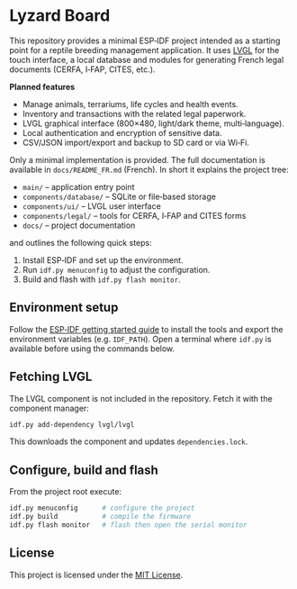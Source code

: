 # Lyzard Board

This repository provides a minimal ESP‑IDF project intended as a starting point for a reptile breeding management application. It uses [LVGL](https://lvgl.io) for the touch interface, a local database and modules for generating French legal documents (CERFA, I‑FAP, CITES, etc.).

**Planned features**

- Manage animals, terrariums, life cycles and health events.
- Inventory and transactions with the related legal paperwork.
- LVGL graphical interface (800×480, light/dark theme, multi‑language).
- Local authentication and encryption of sensitive data.
- CSV/JSON import/export and backup to SD card or via Wi‑Fi.

Only a minimal implementation is provided. The full documentation is available in `docs/README_FR.md` (French). In short it explains the project tree:

- `main/` – application entry point
- `components/database/` – SQLite or file‑based storage
- `components/ui/` – LVGL user interface
- `components/legal/` – tools for CERFA, I‑FAP and CITES forms
- `docs/` – project documentation

and outlines the following quick steps:

1. Install ESP‑IDF and set up the environment.
2. Run `idf.py menuconfig` to adjust the configuration.
3. Build and flash with `idf.py flash monitor`.

## Environment setup

Follow the [ESP‑IDF getting started guide](https://docs.espressif.com/projects/esp-idf/en/latest/esp32/get-started/) to install the tools and export the environment variables (e.g. `IDF_PATH`). Open a terminal where `idf.py` is available before using the commands below.

## Fetching LVGL

The LVGL component is not included in the repository. Fetch it with the component manager:

```bash
idf.py add-dependency lvgl/lvgl
```

This downloads the component and updates `dependencies.lock`.

## Configure, build and flash

From the project root execute:

```bash
idf.py menuconfig      # configure the project
idf.py build           # compile the firmware
idf.py flash monitor   # flash then open the serial monitor
```

## License

This project is licensed under the [MIT License](LICENSE).

